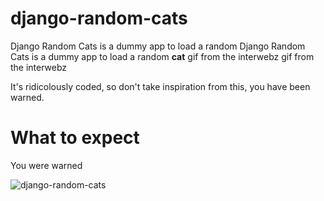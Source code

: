 django-random-cats
==================

Django Random Cats is a dummy app to load a random Django Random Cats is a dummy app to load a random **cat** gif from the interwebz gif from the interwebz

It's ridicolously coded, so don't take inspiration from this, you have been warned.

# What to expect

You were warned

![django-random-cats](https://user-images.githubusercontent.com/2657230/38524937-b6eb375a-3c50-11e8-8da0-c3ad4f8cce0b.gif)
